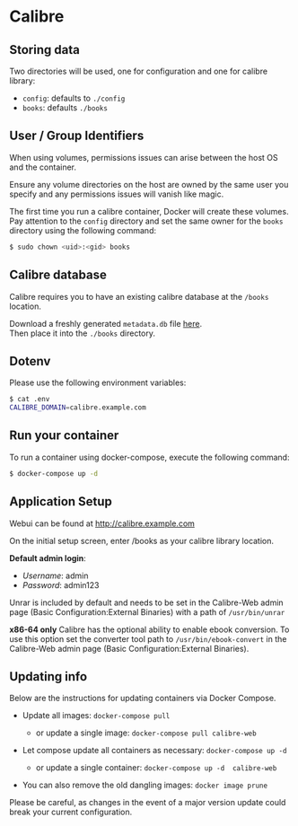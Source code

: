 # Calibre

## Storing data

Two directories will be used, one for configuration and one for calibre library:

- `config`: defaults to `./config`
- `books`: defaults `./books`


## User / Group Identifiers

When using volumes, permissions issues can arise between the host OS and the container.

Ensure any volume directories on the host are owned by the same user you specify and any permissions issues will vanish like magic.

The first time you run a calibre container, Docker will create these volumes. Pay attention to the `config` directory and set the same owner for the `books` directory using the following command:

```sh
$ sudo chown <uid>:<gid> books
```

## Calibre database

Calibre requires you to have an existing calibre database at the `/books` location.

Download a freshly generated `metadata.db` file [here](https://drive.google.com/file/d/1nd00hG0CIB7jw2sr9L6V1TK5gIDe3vbq/view?usp=sharing).  
Then place it into the `./books` directory.


## Dotenv

Please use the following environment variables:

```sh
$ cat .env
CALIBRE_DOMAIN=calibre.example.com
```

## Run your container

To run a container using docker-compose, execute the following command:

```sh
$ docker-compose up -d
```

## Application Setup

Webui can be found at http://calibre.example.com

On the initial setup screen, enter /books as your calibre library location.

**Default admin login**: 
- *Username*: admin
- *Password*: admin123

Unrar is included by default and needs to be set in the Calibre-Web admin page (Basic Configuration:External Binaries) with a path of `/usr/bin/unrar`

**x86-64 only** Calibre has the optional ability to enable ebook conversion. To use this option set the converter tool path to `/usr/bin/ebook-convert` in the Calibre-Web admin page (Basic Configuration:External Binaries).

## Updating info

Below are the instructions for updating containers via Docker Compose.

- Update all images: `docker-compose pull`
  - or update a single image: `docker-compose pull calibre-web`

- Let compose update all containers as necessary: `docker-compose up -d`
  - or update a single container: `docker-compose up -d 
  calibre-web`
- You can also remove the old dangling images: `docker image prune`

Please be careful, as changes in the event of a major version update could break your current configuration.
